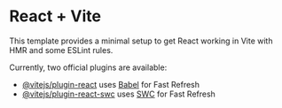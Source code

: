 # React + Vite

<!-- Employee Registration Application CRUD - Create Read Update Delete -->
<!-- This is a simple employee registration application using React and Vite. -->
<!-- I have created an Employee Component where  you can add, read, update and delete employee details. -->
<!-- I have a Navbar  component for navigation -->

<!-- It allows users to create, read, update, and delete employee records. -->
<!-- I've style my application using css -->
<!-- Employees can add their name and surname, phone number, email address, upload a profile picture, and select which job position they  have. -->
<!-- I've used  the useState hook to store the employee data in the state of the application. -->
<!-- I've added a handleDelete  function to delete an employee record. -->
<!-- I've added a handleUpdate function to update an employee record. -->
<!-- I've added a handleAdd function to add a new employee record. -->
<!-- I've added a handleChange  function to handle changes to the employee data. -->

This template provides a minimal setup to get React working in Vite with HMR and some ESLint rules.

Currently, two official plugins are available:

- [@vitejs/plugin-react](https://github.com/vitejs/vite-plugin-react/blob/main/packages/plugin-react/README.md) uses [Babel](https://babeljs.io/) for Fast Refresh
- [@vitejs/plugin-react-swc](https://github.com/vitejs/vite-plugin-react-swc) uses [SWC](https://swc.rs/) for Fast Refresh
